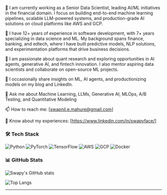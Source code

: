 🔭 I am currently working as a Senior Data Scientist, leading AI/ML initiatives in the financial domain. I focus on building end-to-end machine learning pipelines, scalable LLM-powered systems, and production-grade AI solutions on cloud platforms like AWS and GCP.

🌱 I have 12+ years of experience in software development, with 7+ years specializing in data science and ML. My background spans finance, banking, and edtech, where I have built predictive models, NLP solutions, and experimentation platforms that drive business decisions.

👯 I am passionate about quant research and exploring opportunities in AI agents, generative AI, and fintech innovation. I also mentor aspiring data scientists and collaborate on open-source ML projects.

📝 I occasionally share insights on ML, AI agents, and productionizing models on my blog and LinkedIn.

💬 Ask me about Machine Learning, LLMs, Generative AI, MLOps, A/B Testing, and Quantitative Modeling

📫 How to reach me: [swapnil.e.mahure@gmail.com]

📄 Know about my experiences: [https://www.linkedin.com/in/swapyface/]


### 🛠 Tech Stack
![Python](https://img.shields.io/badge/-Python-3776AB?logo=python&logoColor=white)
![PyTorch](https://img.shields.io/badge/-PyTorch-EE4C2C?logo=pytorch&logoColor=white)
![TensorFlow](https://img.shields.io/badge/-TensorFlow-FF6F00?logo=tensorflow&logoColor=white)
![AWS](https://img.shields.io/badge/-AWS-232F3E?logo=amazonaws&logoColor=white)
![GCP](https://img.shields.io/badge/-GCP-4285F4?logo=googlecloud&logoColor=white)
![Docker](https://img.shields.io/badge/-Docker-2496ED?logo=docker&logoColor=white)


### 📊 GitHub Stats
![Swapy's GitHub stats](https://github-readme-stats.vercel.app/api?username=YourGitHubUsername&show_icons=true&theme=radical)

![Top Langs](https://github-readme-stats.vercel.app/api/top-langs/?username=YourGitHubUsername&layout=compact&theme=radical)

---



